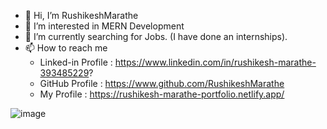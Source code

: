 - 👋 Hi, I’m RushikeshMarathe
- 👀 I’m interested in MERN Development
- 🌱 I’m currently searching for Jobs. (I have done an internships).
- 📫 How to reach me
     - Linked-in Profile : https://www.linkedin.com/in/rushikesh-marathe-393485229?
     - GitHub Profile    : https://www.github.com/RushikeshMarathe
     - My Profile        : https://rushikesh-marathe-portfolio.netlify.app/



![image](https://github.com/user-attachments/assets/17d71f74-92a9-4e05-b4b2-d0f22c823e95)


